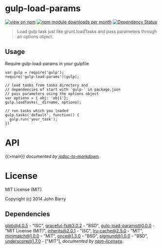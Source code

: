 # gulp-load-params
[![view on npm](http://img.shields.io/npm/v/gulp-load-params.svg)](https://www.npmjs.org/package/gulp-load-params)
[![npm module downloads per month](http://img.shields.io/npm/dm/gulp-load-params.svg)](https://www.npmjs.org/package/gulp-load-params)
[![Dependency Status](https://david-dm.org/Cellarise/gulp-load-params.svg)](https://david-dm.org/Cellarise/gulp-load-params)

> Load gulp task just like grunt.loadTasks and pass parameters through an options object.


## Usage

Require gulp-load-params in your gulpfile

```
var gulp = require('gulp');
require('gulp-load-params')(gulp);

// load tasks from tasks directory and
// dependencies of start with `gulp-` in package.json
// pass parameters using the options object
var options = { obj: 'obj1'};
gulp.loadTasks(__dirname, options);

// run tasks which you loaded
gulp.tasks('default', function() {
  gulp.run('your_task');
})
```


# API
{{>main}}
*documented by [jsdoc-to-markdown](https://github.com/75lb/jsdoc-to-markdown)*.


# License

MIT License (MIT)

Copyright (c) 2014 John Barry

## Dependencies
[glob@4.0.5](&quot;https://github.com/isaacs/node-glob&quot;) - &quot;ISC&quot;, [graceful-fs@3.0.2](&quot;https://github.com/isaacs/node-graceful-fs&quot;) - &quot;BSD&quot;, [gulp-load-params@0.0.0](&quot;https://github.com/Cellarise/gulp-load-params&quot;) - &quot;MIT License (MIT)&quot;, [inherits@2.0.1](&quot;https://github.com/isaacs/inherits&quot;) - &quot;ISC&quot;, [lru-cache@2.5.0](&quot;https://github.com/isaacs/node-lru-cache&quot;) - &quot;MIT&quot;, [minimatch@1.0.0](&quot;https://github.com/isaacs/minimatch&quot;) - &quot;MIT&quot;, [once@1.3.0](&quot;https://github.com/isaacs/once&quot;) - &quot;BSD&quot;, [sigmund@1.0.0](&quot;https://github.com/isaacs/sigmund&quot;) - &quot;BSD&quot;, [underscore@1.7.0](&quot;https://github.com/jashkenas/underscore&quot;) - [&quot;MIT&quot;], 
*documented by [npm-licenses](http://github.com/AceMetrix/npm-license.git)*.
